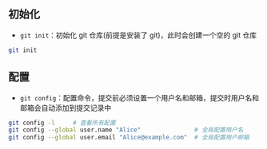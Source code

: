 ## 初始化

+ `git init`：初始化 git 仓库(前提是安装了 git)，此时会创建一个空的 git 仓库
```sh
git init
```



## 配置

+ `git config`：配置命令，提交前必须设置一个用户名和邮箱，提交时用户名和邮箱会自动添加到提交记录中
```sh
git config -l     # 查看所有配置
git config --global user.name "Alice"               # 全局配置用户名
git config --global user.email "Alice@example.com"  # 全局配置用户邮箱
```